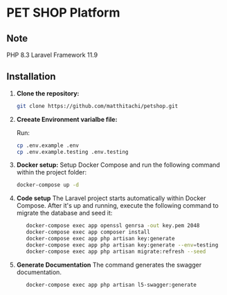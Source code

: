 # PET SHOP Platform
## Note
   


PHP 8.3 
Laravel Framework 11.9

## Installation

1. **Clone the repository:**

   ```bash
   git clone https://github.com/matthitachi/petshop.git

   ```

2. **Creeate Environment varialbe file:**

    Run:
   ```bash
   cp .env.example .env
   cp .env.example.testing .env.testing
   ```
   
2. **Docker setup:**
Setup Docker Compose and run the following command within the project folder:
   ```bash
   docker-compose up -d
   ```

3. **Code setup**
The Laravel project starts automatically within Docker Compose. 
After it's up and running, execute the following command to migrate the database and seed it:       

    ```bash
       docker-compose exec app openssl genrsa -out key.pem 2048
       docker-compose exec app composer install  
       docker-compose exec app php artisan key:generate
       docker-compose exec app php artisan key:generate --env=testing
       docker-compose exec app php artisan migrate:refresh --seed
   
    ```
4. **Generate Documentation**
The command generates  the swagger documentation.       

    ```bash
       docker-compose exec app php artisan l5-swagger:generate
   
    ```
   

